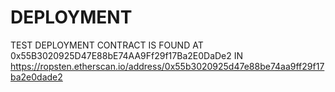 # DEPLOYMENT
TEST DEPLOYMENT CONTRACT IS FOUND AT 0x55B3020925D47E88bE74AA9Ff29f17Ba2E0DaDe2 IN https://ropsten.etherscan.io/address/0x55b3020925d47e88be74aa9ff29f17ba2e0dade2


